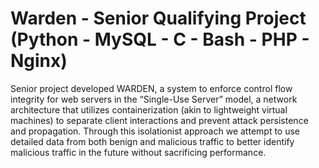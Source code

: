 # Warden - Senior Qualifying Project (Python - MySQL - C - Bash - PHP - Nginx)

Senior project developed WARDEN, a system to enforce control flow integrity for web servers in the “Single-Use Server” model, a network architecture that utilizes containerization (akin to lightweight virtual machines) to separate client interactions and prevent attack persistence and propagation. Through this isolationist approach we attempt to use detailed data from both benign and malicious traffic to better identify malicious traffic in the future without sacrificing performance.
